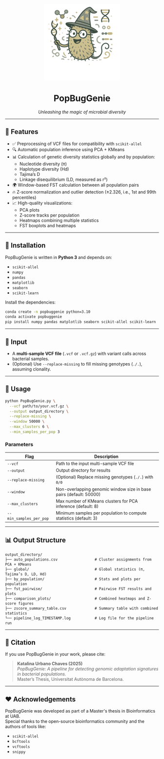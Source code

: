 <p align="center">
  <img src="assets/PopBugGenie1.2.png" alt="PopBugGenie logo" width="250"/>
</p>

<h1 align="center">PopBugGenie</h1>
<p align="center"><em>Unleashing the magic of microbial diversity</em></p>

---

## 🚀 Features

- ✅ Preprocessing of VCF files for compatibility with `scikit-allel`
- 🔍 Automatic population inference using PCA + KMeans
- 📊 Calculation of genetic diversity statistics globally and by population:
  - Nucleotide diversity (π)
  - Haplotype diversity (Hd)
  - Tajima’s D
  - Linkage disequilibrium (LD, measured as r²)
- 🌍 Window-based FST calculation between all population pairs
- 🔥 Z-score normalization and outlier detection (±2.326, i.e., 1st and 99th percentiles)
- 📈 High-quality visualizations:
  - PCA plots
  - Z-score tracks per population
  - Heatmaps combining multiple statistics
  - FST boxplots and heatmaps

---

## 🧬 Installation

PopBugGenie is written in **Python 3** and depends on:

- `scikit-allel`
- `numpy`
- `pandas`
- `matplotlib`
- `seaborn`
- `scikit-learn`

Install the dependencies:

```bash
conda create -n popbuggenie python=3.10
conda activate popbuggenie
pip install numpy pandas matplotlib seaborn scikit-allel scikit-learn
```

---

## 📂 Input

- A **multi-sample VCF file** (`.vcf` or `.vcf.gz`) with variant calls across bacterial samples.
- (Optional) Use `--replace-missing` to fill missing genotypes (`./.`), assuming clonality.

---

## 🧪 Usage

```bash
python PopBugGenie.py \
  --vcf path/to/your.vcf.gz \
  --output output_directory \
  --replace-missing \
  --window 50000 \
  --max_clusters 6 \
  --min_samples_per_pop 3
```

### Parameters

| Flag                   | Description                                                                 |
|------------------------|-----------------------------------------------------------------------------|
| `--vcf`                | Path to the input multi-sample VCF file                                     |
| `--output`             | Output directory for results                                                |
| `--replace-missing`    | (Optional) Replace missing genotypes (`./.`) with `0/0`                     |
| `--window`             | Non-overlapping genomic window size in base pairs (default: 50000)                          |
| `--max_clusters`       | Max number of KMeans clusters for PCA inference (default: 8)                |
| `--min_samples_per_pop`| Minimum samples per population to compute statistics (default: 3)           |

---

## 📊 Output Structure

```
output_directory/
├── auto_populations.csv                 # Cluster assignments from PCA + KMeans
├── global/                              # Global statistics (π, Tajima’s D, LD, Hd)
├── by_population/                       # Stats and plots per population
├── fst_pairwise/                        # Pairwise FST results and plots
├── comparison_plots/                    # Combined heatmaps and Z-score figures
├── zscore_summary_table.csv             # Summary table with combined statistics
└── pipeline_log_TIMESTAMP.log           # Log file for the pipeline run
```

---

## 📖 Citation

If you use PopBugGenie in your work, please cite:

> **Katalina Urbano Chaves (2025)**  
> *PopBugGenie: A pipeline for detecting genomic adaptation signatures in bacterial populations.*  
> Master’s Thesis, Universitat Autònoma de Barcelona.

---

## ❤️ Acknowledgements

PopBugGenie was developed as part of a Master's thesis in Bioinformatics at UAB.  
Special thanks to the open-source bioinformatics community and the authors of tools like:

- `scikit-allel`
- `bcftools`
- `vcftools`
- `snippy`
